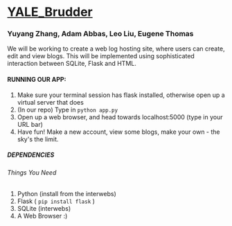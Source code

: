 # [YALE_Brudder](https://www.youtube.com/watch?v=WRtpPGxljK4)
### Yuyang Zhang, Adam Abbas, Leo Liu, Eugene Thomas ###
We will be working to create a web log hosting site, where users can create, edit and view blogs. This will be implemented using sophisticated interaction between SQLite, Flask and HTML.

#### RUNNING OUR APP: ####
1. Make sure your terminal session has flask installed, otherwise open up a virtual server that does
2. (In our repo) Type in `python app.py`
3. Open up a web browser, and head towards localhost:5000 (type in your URL bar)
4. Have fun! Make a new account, view some blogs, make your own - the sky's the limit.

##### DEPENDENCIES #####
###### Things You Need ######
1. Python (install from the interwebs)
2. Flask ( `pip install flask` )
3. SQLite (interwebs)
4. A Web Browser :)
